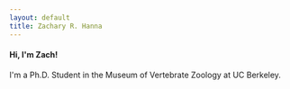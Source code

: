 ```yaml
---
layout: default
title: Zachary R. Hanna
---
```


#### Hi, I'm Zach!
I'm a Ph.D. Student in the Museum of Vertebrate Zoology at UC Berkeley.
